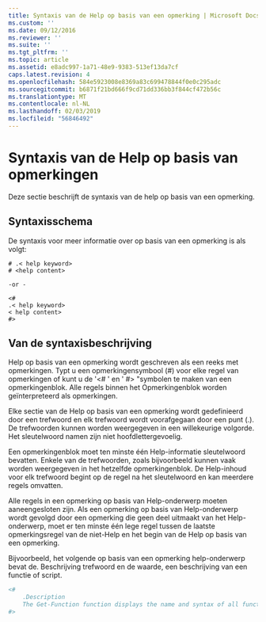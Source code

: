 ```yaml
---
title: Syntaxis van de Help op basis van een opmerking | Microsoft Docs
ms.custom: ''
ms.date: 09/12/2016
ms.reviewer: ''
ms.suite: ''
ms.tgt_pltfrm: ''
ms.topic: article
ms.assetid: e8adc997-1a71-48e9-9383-513ef13da7cf
caps.latest.revision: 4
ms.openlocfilehash: 584e5923008e8369a83c699478844f0e0c295adc
ms.sourcegitcommit: b6871f21bd666f9cd71dd336bb3f844cf472b56c
ms.translationtype: MT
ms.contentlocale: nl-NL
ms.lasthandoff: 02/03/2019
ms.locfileid: "56846492"
---
```

# <a name="syntax-of-comment-based-help"></a>Syntaxis van de Help op basis van opmerkingen

Deze sectie beschrijft de syntaxis van de help op basis van een opmerking.

## <a name="syntax-diagram"></a>Syntaxisschema

 De syntaxis voor meer informatie over op basis van een opmerking is als volgt:

```
# .< help keyword>
# <help content>

-or -

<#
.< help keyword>
< help content>
#>
```

## <a name="syntax-description"></a>Van de syntaxisbeschrijving

 Help op basis van een opmerking wordt geschreven als een reeks met opmerkingen. Typt u een opmerkingensymbool (#) voor elke regel van opmerkingen of kunt u de '\<# ' en ' #> "symbolen te maken van een opmerkingenblok. Alle regels binnen het Opmerkingenblok worden geïnterpreteerd als opmerkingen.

 Elke sectie van de Help op basis van een opmerking wordt gedefinieerd door een trefwoord en elk trefwoord wordt voorafgegaan door een punt (.). De trefwoorden kunnen worden weergegeven in een willekeurige volgorde. Het sleutelwoord namen zijn niet hoofdlettergevoelig.

 Een opmerkingenblok moet ten minste één Help-informatie sleutelwoord bevatten. Enkele van de trefwoorden, zoals bijvoorbeeld kunnen vaak worden weergegeven in het hetzelfde opmerkingenblok. De Help-inhoud voor elk trefwoord begint op de regel na het sleutelwoord en kan meerdere regels omvatten.

 Alle regels in een opmerking op basis van Help-onderwerp moeten aaneengesloten zijn. Als een opmerking op basis van Help-onderwerp wordt gevolgd door een opmerking die geen deel uitmaakt van het Help-onderwerp, moet er ten minste één lege regel tussen de laatste opmerkingsregel van de niet-Help en het begin van de Help op basis van een opmerking.

 Bijvoorbeeld, het volgende op basis van een opmerking help-onderwerp bevat de. Beschrijving trefwoord en de waarde, een beschrijving van een functie of script.

```powershell
<#
    .Description
    The Get-Function function displays the name and syntax of all functions in the session.
#>
```